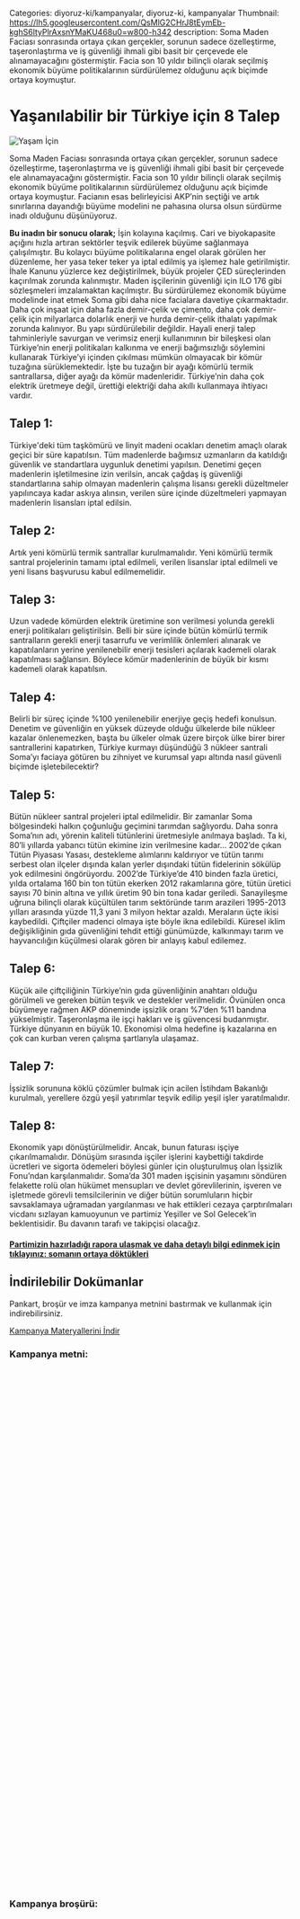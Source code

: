 Categories: diyoruz-ki/kampanyalar, diyoruz-ki, kampanyalar
Thumbnail: https://lh5.googleusercontent.com/QsMlG2CHrJ8tEymEb-kghS6ltyPlrAxsnYMaKU468u0=w800-h342
description: Soma Maden Faciası  sonrasında ortaya çıkan gerçekler, sorunun sadece  özelleştirme, taşeronlaştırma ve iş güvenliği ihmali gibi basit bir çerçevede ele alınamayacağını göstermiştir. Facia son 10 yıldır bilinçli olarak seçilmiş ekonomik büyüme politikalarının sürdürülemez olduğunu açık biçimde ortaya koymuştur.

# Yaşanılabilir bir Türkiye için 8 Talep

![Yaşam İçin](https://lh5.googleusercontent.com/QsMlG2CHrJ8tEymEb-kghS6ltyPlrAxsnYMaKU468u0=w800-h342)

Soma Maden Faciası  sonrasında ortaya çıkan gerçekler, sorunun sadece  özelleştirme, taşeronlaştırma ve iş güvenliği ihmali gibi basit bir çerçevede ele alınamayacağını göstermiştir. Facia son 10 yıldır bilinçli olarak seçilmiş ekonomik büyüme politikalarının sürdürülemez olduğunu açık biçimde ortaya koymuştur. Facianın esas belirleyicisi AKP’nin seçtiği ve artık sınırlarına dayandığı büyüme modelini ne pahasına olursa olsun sürdürme inadı olduğunu düşünüyoruz.

**Bu inadın bir sonucu olarak;**
İşin kolayına kaçılmış. Cari ve biyokapasite açığını hızla artıran sektörler teşvik edilerek büyüme sağlanmaya çalışılmıştır.
Bu kolaycı büyüme politikalarına engel olarak görülen her düzenleme, her yasa teker teker ya iptal edilmiş ya işlemez hale getirilmiştir. İhale Kanunu yüzlerce kez değiştirilmek, büyük projeler ÇED süreçlerinden kaçırılmak zorunda kalınmıştır. Maden işçilerinin güvenliği için ILO 176 gibi sözleşmeleri imzalamaktan kaçılmıştır. 
Bu sürdürülemez ekonomik büyüme modelinde inat  etmek Soma gibi daha nice facialara davetiye çıkarmaktadır. 
Daha çok inşaat için daha fazla demir-çelik ve çimento, daha çok demir-çelik için milyarlarca dolarlık enerji ve hurda demir-çelik ithalatı yapılmak zorunda kalınıyor. Bu yapı sürdürülebilir değildir.
Hayali enerji talep tahminleriyle savurgan ve verimsiz enerji kullanımının bir bileşkesi olan Türkiye’nin enerji politikaları kalkınma ve enerji bağımsızlığı söylemini kullanarak Türkiye’yi içinden çıkılması mümkün olmayacak bir kömür tuzağına sürüklemektedir. İşte bu tuzağın bir ayağı kömürlü termik santrallarsa, diğer ayağı da kömür madenleridir. 
Türkiye’nin daha çok elektrik üretmeye değil, ürettiği elektriği daha akıllı kullanmaya ihtiyacı vardır.

## Talep 1:
Türkiye'deki tüm taşkömürü ve linyit madeni ocakları denetim amaçlı olarak geçici bir süre kapatılsın. Tüm madenlerde bağımsız uzmanların da katıldığı güvenlik ve standartlara uygunluk denetimi yapılsın. Denetimi geçen madenlerin işletilmesine izin verilsin, ancak çağdaş iş güvenliği standartlarına sahip olmayan madenlerin çalışma lisansı gerekli düzeltmeler yapılıncaya kadar askıya alınsın, verilen süre içinde düzeltmeleri yapmayan madenlerin lisansları iptal edilsin. 

## Talep 2:
Artık yeni kömürlü termik santrallar kurulmamalıdır. Yeni kömürlü termik santral projelerinin tamamı iptal edilmeli, verilen lisanslar iptal edilmeli ve yeni lisans başvurusu kabul edilmemelidir. 

## Talep 3:
Uzun vadede kömürden elektrik üretimine son verilmesi yolunda gerekli enerji politikaları geliştirilsin. Belli bir süre içinde bütün kömürlü termik santralların gerekli enerji tasarrufu ve verimlilik önlemleri alınarak ve kapatılanların yerine yenilenebilir enerji tesisleri açılarak kademeli olarak kapatılması sağlansın. Böylece kömür madenlerinin de büyük bir kısmı kademeli olarak kapatılsın.

## Talep 4:
Belirli bir süreç içinde %100 yenilenebilir enerjiye geçiş hedefi konulsun. Denetim ve güvenliğin en yüksek düzeyde olduğu ülkelerde bile nükleer kazalar önlenemezken, başta bu ülkeler olmak üzere birçok ülke birer birer santrallerini kapatırken, Türkiye kurmayı düşündüğü 3 nükleer santrali Soma’yı faciaya götüren bu zihniyet ve kurumsal yapı altında nasıl güvenli biçimde işletebilecektir?
## Talep 5:
Bütün nükleer santral projeleri iptal edilmelidir. Bir zamanlar Soma bölgesindeki halkın çoğunluğu geçimini tarımdan sağlıyordu. Daha sonra Soma’nın adı, yörenin kaliteli tütünlerini üretmesiyle anılmaya başladı. Ta ki, 80’li yıllarda yabancı tütün ekimine izin verilmesine kadar... 2002’de çıkan Tütün Piyasası Yasası, destekleme alımlarını kaldırıyor ve tütün tarımı serbest olan ilçeler dışında kalan yerler dışındaki tütün fidelerinin sökülüp yok edilmesini öngörüyordu. 2002’de Türkiye’de 410 binden fazla üretici, yılda ortalama 160 bin ton tütün ekerken 2012 rakamlarına göre, tütün üretici sayısı 70 binin altına ve yıllık üretim 90 bin tona kadar geriledi. Sanayileşme uğruna bilinçli olarak küçültülen tarım sektöründe tarım arazileri 1995-2013 yılları arasında yüzde 11,3 yani 3 milyon hektar azaldı. Meraların üçte ikisi kaybedildi. Çiftçiler madenci olmaya işte böyle ikna edilebildi. Küresel iklim değişikliğinin gıda güvenliğini tehdit ettiği günümüzde, kalkınmayı tarım ve hayvancılığın küçülmesi olarak gören bir anlayış kabul edilemez.

## Talep 6:
Küçük aile çiftçiliğinin Türkiye’nin gıda güvenliğinin anahtarı olduğu görülmeli ve gereken bütün teşvik ve destekler verilmelidir. Övünülen onca büyümeye rağmen AKP döneminde işsizlik oranı %7’den  %11 bandına yükselmiştir. Taşeronlaşma ile işçi hakları ve iş güvencesi budanmıştır. Türkiye dünyanın en büyük 10. Ekonomisi olma hedefine iş kazalarına en çok can kurban veren çalışma şartlarıyla ulaşamaz. 

## Talep 7:
İşsizlik sorununa köklü çözümler bulmak için acilen İstihdam Bakanlığı kurulmalı, yerellere özgü yeşil yatırımlar teşvik edilip yeşil işler yaratılmalıdır.

## Talep 8: 
Ekonomik yapı dönüştürülmelidir. Ancak, bunun faturası işçiye çıkarılmamalıdır. Dönüşüm sırasında işçiler işlerini kaybettiği takdirde ücretleri ve sigorta ödemeleri böylesi günler için oluşturulmuş olan İşsizlik Fonu’ndan karşılanmalıdır. Soma’da 301 maden işçisinin yaşamını söndüren felakette rolü olan hükümet mensupları ve devlet görevlilerinin, işveren ve işletmede görevli temsilcilerinin ve diğer bütün sorumluların hiçbir savsaklamaya uğramadan yargılanması ve hak ettikleri cezaya çarptırılmaları vicdanı sızlayan kamuoyunun ve partimiz Yeşiller ve Sol Gelecek’in beklentisidir. Bu davanın tarafı ve takipçisi olacağız.

#### [Partimizin hazırladığı rapora ulaşmak ve daha detaylı bilgi edinmek için tıklayınız: somanın ortaya döktükleri](http://www.yesillervesolgelecek.org/belgeler/raporlar)

## İndirilebilir Dokümanlar

Pankart, broşür ve imza kampanya metnini bastırmak ve kullanmak için indirebilirsiniz.

[   Kampanya Materyallerini İndir](https://docs.google.com/uc?export=download&id=0B88KkSwAkgG1ZG9faUpmN1E5WmM&usp "İndir")


### Kampanya metni:

<div data-configid="9722162/8172498" style="width: 650px; height: 920px;" class="issuuembed"></div><script type="text/javascript" src="//e.issuu.com/embed.js" async="true"></script>

### Kampanya broşürü:

<div data-configid="9722162/8172483" style="width: 650px; height: 469px;" class="issuuembed"></div><script type="text/javascript" src="//e.issuu.com/embed.js" async="true"></script>

